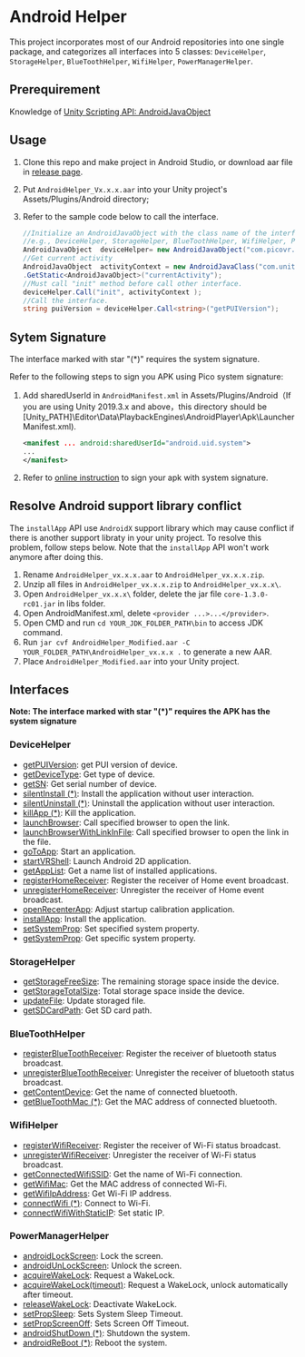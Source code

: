 # Android Helper

This project incorporates most of our Android repositories into one single package, and categorizes all interfaces into 5 classes:  ``DeviceHelper``, ``StorageHelper``, ``BlueToothHelper``, ``WifiHelper``, ``PowerManagerHelper``.

## Prerequirement
 Knowledge of [Unity Scripting API: AndroidJavaObject](https://docs.unity3d.com/ScriptReference/AndroidJavaObject.html)

## Usage
1. Clone this repo and make project in Android Studio, or download aar file in [release page](https://github.com/picoxr/AndroidHelper/releases).

2. Put ``AndroidHelper_Vx.x.x.aar`` into your Unity project's Assets/Plugins/Android directory;  

3. Refer to the sample code below to call the interface.

   ```c#
   //Initialize an AndroidJavaObject with the class name of the interface, 
   //e.g., DeviceHelper, StorageHelper, BlueToothHelper, WifiHelper, PowerManagerHelper.
   AndroidJavaObject  deviceHelper= new AndroidJavaObject("com.picovr.androidhelper.DeviceHelper");
   //Get current activity
   AndroidJavaObject  activityContext = new AndroidJavaClass("com.unity3d.player.UnityPlayer")
   .GetStatic<AndroidJavaObject>("currentActivity");
   //Must call "init" method before call other interface.
   deviceHelper.Call("init", activityContext );
   //Call the interface.
   string puiVersion = deviceHelper.Call<string>("getPUIVersion");
   ```

## Sytem Signature

The interface marked with star "(*)" requires the system signature.

Refer to the following steps to sign you APK using Pico system signature:

1. Add sharedUserId in ``AndroidManifest.xml`` in Assets/Plugins/Android（If you are using Unity 2019.3.x and above，this directory should be [Unity_PATH]\Editor\Data\PlaybackEngines\AndroidPlayer\Apk\LauncherManifest.xml).

   ```xml
   <manifest ... android:sharedUserId="android.uid.system">
   ...
   </manifest>
   ```

2. Refer to [online instruction](http://static.appstore.picovr.com/docs/KioskMode/chapter_three.html) to sign your apk with system signature.

## Resolve Android support library conflict

The ``installApp`` API use ``AndroidX`` support library which may cause conflict if there is another support libraty in your unity project. To resolve this problem, follow steps below. Note that the ``installApp`` API won't work anymore after doing this.

1. Rename ``AndroidHelper_vx.x.x.aar`` to ``AndroidHelper_vx.x.x.zip``.
2. Unzip all files in ``AndroidHelper_vx.x.x.zip`` to ``AndroidHelper_vx.x.x\``.
3. Open ``AndroidHelper_vx.x.x\`` folder, delete the jar file ``core-1.3.0-rc01.jar`` in libs folder.
4. Open AndroidManifest.xml, delete ``<provider ...>...</provider>``.
3. Open CMD and run ``cd YOUR_JDK_FOLDER_PATH\bin`` to access JDK command.
4. Run ``jar cvf AndroidHelper_Modified.aar -C YOUR_FOLDER_PATH\AndroidHelper_vx.x.x .`` to generate a new AAR.
5. Place ``AndroidHelper_Modified.aar`` into your Unity project.


## Interfaces

**Note: The interface marked with star "(*)" requires the APK has the system signature**

### DeviceHelper  
- [getPUIVersion][getPUIVersion]: get PUI version of device.
- [getDeviceType][getDeviceType]: Get type of device.   
- [getSN][getSN]: Get serial number of device.        
- [silentInstall (*)][silentInstall]: Install the application without user interaction.   
- [silentUninstall (*)][silentUninstall]:  Uninstall the application without user interaction.       
- [killApp (*)][killApp]: Kill the application.     
- [launchBrowser][launchBrowser]: Call specified browser to open the link.    
- [launchBrowserWithLinkInFile][launchBrowserWithLinkInFile]: Call specified browser to open the link in the file.    
- [goToApp][goToApp]: Start an application.       
- [startVRShell][startVRShell]: Launch Android 2D application.        
- [getAppList][getAppList]: Get a name list of installed applications.         
- [registerHomeReceiver][registerHomeReceiver]: Register the receiver of Home event broadcast.        
- [unregisterHomeReceiver][unregisterHomeReceiver]: Unregister the receiver of Home event broadcast.     
- [openRecenterApp][openRecenterApp]: Adjust startup calibration application.       
- [installApp][installApp]: Install the application.    
- [setSystemProp][setSystemProp]: Set specified system property.   
- [getSystemProp][setSystemProp]: Get specific system property.    
### StorageHelper
- [getStorageFreeSize][getStorageFreeSize]: The remaining storage space inside the device.      
- [getStorageTotalSize][getStorageTotalSize]: Total storage space inside the device.         
- [updateFile][updateFile]: Update storaged file.   
- [getSDCardPath][getSDCardPath]: Get SD card path.   
### BlueToothHelper
- [registerBlueToothReceiver][registerBlueToothReceiver]: Register the receiver of bluetooth status broadcast.       
- [unregisterBlueToothReceiver][unregisterBlueToothReceiver]: Unregister the receiver of bluetooth status broadcast.   
- [getContentDevice][getContentDevice]: Get the name of connected bluetooth.     
- [getBlueToothMac (*)][getBlueToothMac]: Get the MAC address of connected bluetooth.      
### WifiHelper
- [registerWifiReceiver][registerWifiReceiver]: Register the receiver of Wi-Fi status broadcast.   
- [unregisterWifiReceiver][unregisterWifiReceiver]:  Unregister the receiver of Wi-Fi status broadcast.  
- [getConnectedWifiSSID][getConnectedWifiSSID]: Get the name of Wi-Fi connection.      
- [getWifiMac][getWifiMac]: Get the MAC address of connected Wi-Fi.   
- [getWifiIpAddress][getWifiIpAddress]: Get Wi-Fi IP address.     
- [connectWifi (*)][connectWifi]: Connect to Wi-Fi.    
- [connectWifiWithStaticIP][connectWifiWithStaticIP]: Set static IP.      
### PowerManagerHelper
- [androidLockScreen][androidLockScreen]: Lock the screen.    
- [androidUnLockScreen][androidUnLockScreen]: Unlock the screen.      
- [acquireWakeLock][acquireWakeLock]: Request a WakeLock.       
- [acquireWakeLock(timeout)][acquireWakeLock(timeout)]: Request a WakeLock, unlock automatically after timeout.          
- [releaseWakeLock][releaseWakeLock]: Deactivate WakeLock.       
- [setPropSleep][setPropSleep]: Sets System Sleep Timeout.           
- [setPropScreenOff][setPropScreenOff]: Sets Screen Off Timeout.      
- [androidShutDown (*)][androidShutDown]: Shutdown the system.      
- [androidReBoot (*)][androidReBoot]: Reboot the system.        

[getPUIVersion]: https://github.com/picoxr/AndroidHelper/wiki/DeviceHelper#string-getpuiversion
[getDeviceType]: https://github.com/picoxr/AndroidHelper/wiki/DeviceHelper#string-getdevicetype
[getSN]: https://github.com/picoxr/AndroidHelper/wiki/DeviceHelper#string-getsn
[silentInstall]: https://github.com/picoxr/AndroidHelper/wiki/DeviceHelper#void-silentinstallstring-apkpath-string-packagename
[silentUninstall]: https://github.com/picoxr/AndroidHelper/wiki/DeviceHelper#void-silentuninstallstring-packagename
[killApp]: https://github.com/picoxr/AndroidHelper/wiki/DeviceHelper#void-killappstring-packagename
[launchBrowser]: https://github.com/picoxr/AndroidHelper/wiki/DeviceHelper#void-launchbrowserint-browser-string-link
[launchBrowserWithLinkInFile]: https://github.com/picoxr/AndroidHelper/wiki/DeviceHelper#void-launchbrowserwithlinkinfileint-browser-string-filepath
[goToApp]: https://github.com/picoxr/AndroidHelper/wiki/DeviceHelper#void-gotoappstring-packagename
[startVRShell]: https://github.com/picoxr/AndroidHelper/wiki/DeviceHelper#void-startvrshellint-way-string-args
[getAppList]: https://github.com/picoxr/AndroidHelper/wiki/DeviceHelper#string-getapplist
[registerHomeReceiver]: https://github.com/picoxr/AndroidHelper/wiki/DeviceHelper#void-registerhomereceiver
[unregisterHomeReceiver]: https://github.com/picoxr/AndroidHelper/wiki/DeviceHelper#void-unregisterhomereceiver
[openRecenterApp]: https://github.com/picoxr/AndroidHelper/wiki/DeviceHelper#void-openrecenterapp
[installApp]: https://github.com/picoxr/AndroidHelper/wiki/DeviceHelper#void-openrecenterapp
[setSystemProp]: https://github.com/picoxr/AndroidHelper/wiki/DeviceHelper#boolean-setsystempropstring-key-string-value
[getSystemProp]: https://github.com/picoxr/AndroidHelper/wiki/DeviceHelper#string-getsystempropstring-key-string-defaultvalue
[getStorageFreeSize]: https://github.com/picoxr/AndroidHelper/wiki/StorageHelper#float-getstoragefreesize
[getStorageTotalSize]: https://github.com/picoxr/AndroidHelper/wiki/StorageHelper#float-getstoragetotalsize
[updateFile]: https://github.com/picoxr/AndroidHelper/wiki/StorageHelper#void-updatefilestring-filepath
[getSDCardPath]: https://github.com/picoxr/AndroidHelper/wiki/StorageHelper#string-getsdcardpath
[registerBlueToothReceiver]: https://github.com/picoxr/AndroidHelper/wiki/BlueToothHelper#void-registerbluetoothreceiver
[unregisterBlueToothReceiver]: https://github.com/picoxr/AndroidHelper/wiki/BlueToothHelper#void-unregisterbluetoothreceiver
[getContentDevice]: https://github.com/picoxr/AndroidHelper/wiki/BlueToothHelper#string-getcontentdevice
[getBlueToothMac]: https://github.com/picoxr/AndroidHelper/wiki/BlueToothHelper#string-getbluetoothmac
[registerWifiReceiver]: https://github.com/picoxr/AndroidHelper/wiki/WifiHelper#void-registerwifireceiver
[unregisterWifiReceiver]: https://github.com/picoxr/AndroidHelper/wiki/WifiHelper#void-unregisterwifireceiver
[getConnectedWifiSSID]: https://github.com/picoxr/AndroidHelper/wiki/WifiHelper#string-getconnectedwifissid
[getWifiMac]: https://github.com/picoxr/AndroidHelper/wiki/WifiHelper#string-getwifimac
[getWifiIpAddress]: https://github.com/picoxr/AndroidHelper/wiki/WifiHelper#string-getwifiipaddress
[connectWifi]: https://github.com/picoxr/AndroidHelper/wiki/WifiHelper#void-connectwifistring-ssidstring-password
[connectWifiWithStaticIP]: https://github.com/picoxr/AndroidHelper/wiki/WifiHelper#void-connectwifiwithstaticipstring-ssidstring-passwordstring-ipstring-gatewaystring-dns
[androidLockScreen]: https://github.com/picoxr/AndroidHelper/wiki/PowerManagerHelper#void-androidlockscreen
[androidUnlockScreen]: https://github.com/picoxr/AndroidHelper/wiki/PowerManagerHelper#void-androidunlockscreen
[acquireWakeLock]: https://github.com/picoxr/AndroidHelper/wiki/PowerManagerHelper#void-acquirewakelock
[acquireWakeLock(timeout)]: https://github.com/picoxr/AndroidHelper/wiki/PowerManagerHelper#void-acquirewakelocklong-timeout
[releaseWakeLock]: https://github.com/picoxr/AndroidHelper/wiki/PowerManagerHelper#void-releasewakelock
[setPropSleep]: https://github.com/picoxr/AndroidHelper/wiki/PowerManagerHelper#void-setpropsleepstring-time
[setPropScreenOff]: https://github.com/picoxr/AndroidHelper/wiki/PowerManagerHelper#void-setpropscreenoffstring-time
[androidShutDown]: https://github.com/picoxr/AndroidHelper/wiki/PowerManagerHelper#void-androidshutdown
[androidReBoot]: https://github.com/picoxr/AndroidHelper/wiki/PowerManagerHelper#void-androidreboot


